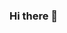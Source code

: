 ### Hi there 👋

<!--
**JeathRahmatUllah/JeathRahmatUllah** is a ✨ _special_ ✨ repository because its `README.md` (this file) appears on your GitHub profile.


- 🔭 I’m currently working on Angular
- 🌱 I’m currently learning NodeJs
- 👯 I’m looking to collaborate on Meta/Google
- 🤔 I’m looking for help with ExpressJs
- 💬 Ask me about JavaScript/TYpeScript
- 📫 How to reach me: jeathrahmatullah@gmail.com
- 😄 Pronouns: J I A D

